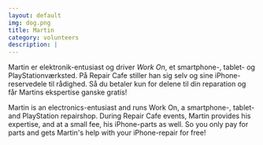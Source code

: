 ```yaml
---
layout: default
img: dog.png
title: Martin
category: volunteers
description: |
---
```

Martin er elektronik-entusiast og driver *Work On*, et smartphone-, tablet- og PlayStationværksted.
På Repair Cafe stiller han sig selv og sine iPhone-reservedele til rådighed.
Så du betaler kun for delene til din reparation og får Martins ekspertise ganske gratis!

Martin is an electronics-entusiast and runs Work On, a smartphone-, tablet- and PlayStation repairshop.
During Repair Cafe events, Martin provides his expertise, and at a small fee, his iPhone-parts as well.
So you only pay for parts and gets Martin's help with your iPhone-repair for free!  
  
